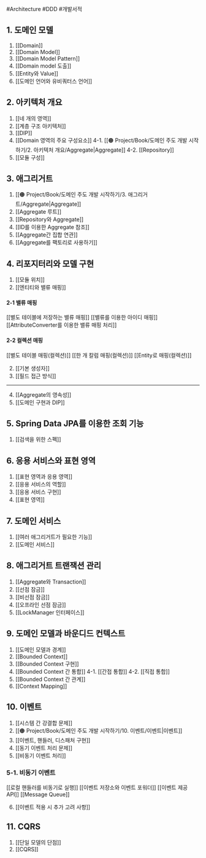 #Architecture #DDD #개발서적 

## 1. 도메인 모델
1. [[Domain]]
2. [[Domain Model]]
3. [[Domain Model Pattern]]
4. [[Domain model 도출]]
5. [[Entity와 Value]]
6. [[도메인 언어와 유비쿼터스 언어]]
## 2. 아키텍처 개요
1. [[네 개의 영역]]
2. [[계층 구조 아키텍처]]
3. [[DIP]]
4. [[Domain 영역의 주요 구성요소]]
4-1. [[🟠 Project/Book/도메인 주도 개발 시작하기/2. 아키텍처 개요/Aggregate|Aggregate]]
4-2. [[Repository]]
5. [[모듈 구성]]

## 3. 애그리거트
1. [[🟠 Project/Book/도메인 주도 개발 시작하기/3. 애그리거트/Aggregate|Aggregate]]
2. [[Aggregate 루트]]
3. [[Repository와 Aggregate]]
4. [[ID를 이용한 Aggregate 참조]]
5. [[Aggregate간 집합 연관]]
6. [[Aggregate를 팩토리로 사용하기]]

## 4. 리포지터리와 모델 구현

1. [[모듈 위치]]
2. [[엔티티와 밸류 매핑]]
#### 2-1 밸류 매핑
[[별도 테이블에 저장하는 밸류 매핑]]
[[밸류를 이용한 아이디 매핑]]
[[AttributeConverter를 이용한 밸류 매핑 처리]]
#### 2-2 컬렉션 매핑
[[별도 테이블 매핑(컬렉션)]]
[[한 개 칼럼 매핑(컬렉션)]]
[[Entity로 매핑(컬렉션)]]

2. [[기본 생성자]]
3. [[필드 접근 방식]]

---

4. [[Aggregate의 영속성]]
5. [[도메인 구현과 DIP]]


## 5. Spring Data JPA를 이용한 조회 기능
1. [[검색을 위한 스펙]]

## 6. 응용 서비스와 표현 영역
1. [[표현 영역과 응용 영역]]
2. [[응용 서비스의 역할]]
3. [[응용 서비스 구현]]
4. [[표현 영역]]

## 7. 도메인 서비스
1. [[여러 애그리거트가 필요한 기능]]
2. [[도메인 서비스]]

## 8. 애그리거트 트랜잭션 관리
1. [[Aggregate와 Transaction]]
2. [[선점 잠금]]
3. [[비선점 잠금]]
4. [[오프라인 선점 잠금]]
5. [[LockManager 인터페이스]]

## 9. 도메인 모델과 바운디드 컨텍스트
1. [[도메인 모델과 경계]]
2. [[Bounded Context]]
3. [[Bounded Context 구현]]
4. [[Bounded Context 간 통합]]
4-1. [[간접 통합]]
4-2. [[직접 통합]]
5. [[Bounded Context 간 관계]]
6. [[Context Mapping]]

## 10. 이벤트
1. [[시스템 간 강결합 문제]]
2. [[🟠 Project/Book/도메인 주도 개발 시작하기/10. 이벤트/이벤트|이벤트]]
3. [[이벤트, 핸들러, 디스패처 구현]]
4. [[동기 이벤트 처리 문제]]
5. [[비동기 이벤트 처리]]
### 5-1. 비동기 이벤트
[[로컬 핸들러를 비동기로 실행]]
[[이벤트 저장소와 이벤트 포워더]]
[[이벤트 제공 API]]
[[Message Queue]]

6. [[이벤트 적용 시 추가 고려 사항]]

## 11. CQRS
1. [[단일 모델의 단점]]
2. [[CQRS]]
